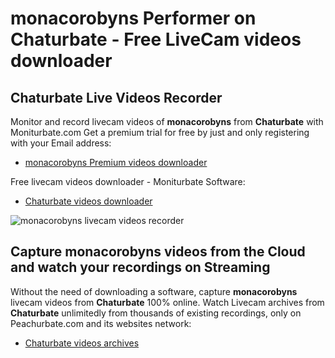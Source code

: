 # monacorobyns Performer on Chaturbate - Free LiveCam videos downloader

## Chaturbate Live Videos Recorder

Monitor and record livecam videos of **monacorobyns** from **Chaturbate** with Moniturbate.com
Get a premium trial for free by just and only registering with your Email address:
* [monacorobyns Premium videos downloader](https://moniturbate.com/request-demo-licence-key.html)

Free livecam videos downloader - Moniturbate Software:
* [Chaturbate videos downloader](https://moniturbate.com/moniturbate-download-software.html)

![monacorobyns livecam videos recorder](https://peachurnet.com/templates/moniturbate-software.png)


## Capture monacorobyns videos from the Cloud and watch your recordings on Streaming

Without the need of downloading a software, capture **monacorobyns** livecam videos from **Chaturbate** 100% online.
Watch Livecam archives from **Chaturbate** unlimitedly from thousands of existing recordings, only on Peachurbate.com and its websites network:
* [Chaturbate videos archives](https://peachurnet.com/)